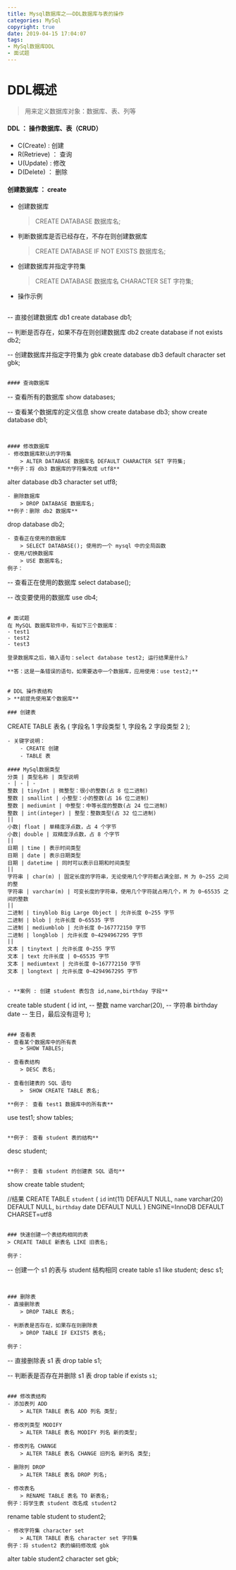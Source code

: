 ```yaml
---
title: Mysql数据库之——DDL数据库与表的操作
categories: MySql
copyright: true
date: 2019-04-15 17:04:07
tags:
- MySql数据库DDL
- 面试题
---
```

# DDL概述
> 用来定义数据库对象：数据库、表、列等

#### DDL ： 操作数据库、表（CRUD）
- C(Create) : 创建
- R(Retrieve) ： 查询
- U(Update) : 修改
- D(Delete) ： 删除

<!--more-->

#### 创建数据库 ： create
- 创建数据库
	> CREATE DATABASE 数据库名;

- 判断数据库是否已经存在，不存在则创建数据库
	> CREATE DATABASE IF NOT EXISTS 数据库名;

- 创建数据库并指定字符集
	> CREATE DATABASE 数据库名 CHARACTER SET 字符集;

- 操作示例
	```
-- 直接创建数据库 db1
create database db1;

-- 判断是否存在，如果不存在则创建数据库 db2
create database if not exists db2;

-- 创建数据库并指定字符集为 gbk
create database db3 default character set gbk;
```

#### 查询数据库
```
-- 查看所有的数据库
show databases;

-- 查看某个数据库的定义信息
show create database db3;
show create database db1;
```


#### 修改数据库
- 修改数据库默认的字符集
	> ALTER DATABASE 数据库名 DEFAULT CHARACTER SET 字符集;
**例子：将 db3 数据库的字符集改成 utf8**
```
alter database db3 character set utf8;
```
- 删除数据库
	> DROP DATABASE 数据库名;
**例子：删除 db2 数据库**
```
drop database db2;
```
- 查看正在使用的数据库
	> SELECT DATABASE(); 使用的一个 mysql 中的全局函数
- 使用/切换数据库
	> USE 数据库名;
例子：
```
-- 查看正在使用的数据库
select database();

-- 改变要使用的数据库
use db4;
```

# 面试题
在 MySQL 数据库软件中，有如下三个数据库：
- test1
- test2
- test3

登录数据库之后，输入语句：select database test2; 运行结果是什么?

**答：这是一条错误的语句，如果要选中一个数据库，应用使用：use test2;**


# DDL 操作表结构
> **前提先使用某个数据库**

### 创建表
```
CREATE TABLE 表名 (
	字段名 1 字段类型 1,
	字段名 2 字段类型 2
);
```
- 关键字说明：
	- CREATE 创建
	- TABLE 表

#### MySql数据类型
分类 | 类型名称 | 类型说明
- | - | - 
整数 | tinyInt | 微整型：很小的整数(占 8 位二进制)
整数 | smallint | 小整型：小的整数(占 16 位二进制)
整数 | mediumint | 中整型：中等长度的整数(占 24 位二进制)
整数 | int(integer) | 整型：整数类型(占 32 位二进制)
||
小数| float | 单精度浮点数，占 4 个字节
小数| double | 双精度浮点数，占 8 个字节
||
日期 | time | 表示时间类型
日期 | date | 表示日期类型
日期 | datetime | 同时可以表示日期和时间类型
||
字符串 | char(m) | 固定长度的字符串，无论使用几个字符都占满全部，M 为 0~255 之间的整
字符串 | varchar(m) | 可变长度的字符串，使用几个字符就占用几个，M 为 0~65535 之间的整数
||
二进制 | tinyblob Big Large Object | 允许长度 0~255 字节
二进制 | blob | 允许长度 0~65535 字节
二进制 | mediumblob | 允许长度 0~167772150 字节
二进制 | longblob | 允许长度 0~4294967295 字节
||
文本 | tinytext | 允许长度 0~255 字节
文本 | text 允许长度 | 0~65535 字节
文本 | mediumtext | 允许长度 0~167772150 字节
文本 | longtext | 允许长度 0~4294967295 字节


- **案例 : 创建 student 表包含 id,name,birthday 字段**

```
create table student (
	id int, -- 整数
	name varchar(20), -- 字符串
	birthday date -- 生日，最后没有逗号
);

```

### 查看表
- 查看某个数据库中的所有表
	> SHOW TABLES;

- 查看表结构
	> DESC 表名;

- 查看创建表的 SQL 语句
	>  SHOW CREATE TABLE 表名;

**例子： 查看 test1 数据库中的所有表**
```
use test1;
show tables;

```

**例子： 查看 student 表的结构**
```
desc student;
```

**例子： 查看 student 的创建表 SQL 语句**
```
show create table student;

//结果
CREATE TABLE `student` (
 `id` int(11) DEFAULT NULL,
 `name` varchar(20) DEFAULT NULL,
 `birthday` date DEFAULT NULL
) ENGINE=InnoDB DEFAULT CHARSET=utf8

```

### 快速创建一个表结构相同的表
> CREATE TABLE 新表名 LIKE 旧表名;

例子：
```
-- 创建一个 s1 的表与 student 结构相同
create table s1 like student;
desc s1;

```


### 删除表
- 直接删除表
	> DROP TABLE 表名;

- 判断表是否存在，如果存在则删除表
	> DROP TABLE IF EXISTS 表名;

例子：
```
-- 直接删除表 s1 表
drop table s1;

-- 判断表是否存在并删除 s1 表
drop table if exists `s1`;

```

### 修改表结构
- 添加表列 ADD
	> ALTER TABLE 表名 ADD 列名 类型;

- 修改列类型 MODIFY
	> ALTER TABLE 表名 MODIFY 列名 新的类型;

- 修改列名 CHANGE
	> ALTER TABLE 表名 CHANGE 旧列名 新列名 类型;

- 删除列 DROP
	> ALTER TABLE 表名 DROP 列名;

- 修改表名
	> RENAME TABLE 表名 TO 新表名;
例子：将学生表 student 改名成 student2
```
rename table student to student2;
```
- 修改字符集 character set
	> ALTER TABLE 表名 character set 字符集
例子：将 student2 表的编码修改成 gbk
```
alter table student2 character set gbk;
```